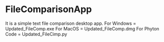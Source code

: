 # FileComparisonApp
It is a simple text file comparison desktop app.
For Windows = Updated_FileComp.exe
For MacOS = Updated_FileComp.dmg
For Phyton Code = Updated_FileCimp.py
